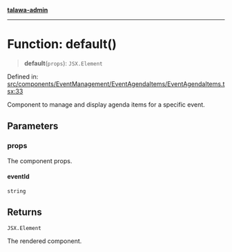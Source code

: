 [**talawa-admin**](../../../../../README.md)

***

# Function: default()

> **default**(`props`): `JSX.Element`

Defined in: [src/components/EventManagement/EventAgendaItems/EventAgendaItems.tsx:33](https://github.com/MayankJha014/talawa-admin/blob/0dd35cc200a4ed7562fa81ab87ec9b2a6facd18b/src/components/EventManagement/EventAgendaItems/EventAgendaItems.tsx#L33)

Component to manage and display agenda items for a specific event.

## Parameters

### props

The component props.

#### eventId

`string`

## Returns

`JSX.Element`

The rendered component.
